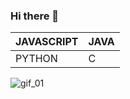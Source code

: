 ### Hi there 👋


| JAVASCRIPT | JAVA |
| ------------ | ------------- |
| PYTHON | C |

![gif_01](https://user-images.githubusercontent.com/56809101/116170468-46c17980-a6dd-11eb-8dfa-512899dac280.gif)
<!--
**kazenski-dev/kazenski-dev** is a ✨ _special_ ✨ repository because its `README.md` (this file) appears on your GitHub profile.

Here are some ideas to get you started:

- 🔭 I’m currently working on ...
- 🌱 I’m currently learning ...
- 👯 I’m looking to collaborate on ...
- 🤔 I’m looking for help with ...
- 💬 Ask me about ...
- 📫 How to reach me: ...
- 😄 Pronouns: ...
- ⚡ Fun fact: ...
-->
